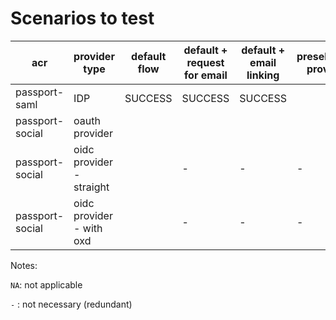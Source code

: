 # Scenarios to test

|acr|provider type|default flow|default + request for email|default + email linking|preselecting provider|idp-initiated|
|-|-|-|-|-|-|-|
|passport-saml|IDP|SUCCESS|SUCCESS|SUCCESS|||
|passport-social|oauth provider|||||NA|
|passport-social|oidc provider - straight||-|-|-|NA|
|passport-social|oidc provider - with oxd||-|-|-|NA|

Notes:

`NA`: not applicable

`-` : not necessary (redundant)

